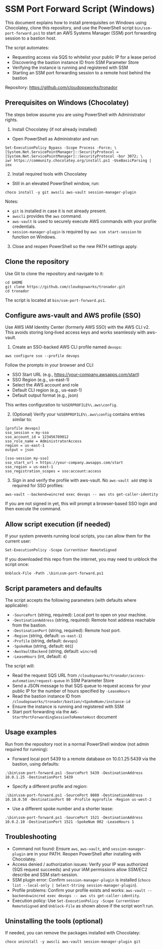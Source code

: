 # SSM Port Forward Script (Windows)

This document explains how to install prerequisites on Windows using Chocolatey, clone this repository, and use the PowerShell script `bin/ssm-port-forward.ps1` to start an AWS Systems Manager (SSM) port forwarding session to a bastion host.

The script automates:
- Requesting access via SQS to whitelist your public IP for a lease period
- Discovering the bastion instance ID from SSM Parameter Store
- Verifying the instance is running and registered with SSM
- Starting an SSM port forwarding session to a remote host behind the bastion

Repository: https://github.com/cloudopsworks/tronador


## Prerequisites on Windows (Chocolatey)

The steps below assume you are using PowerShell with Administrator rights.

1) Install Chocolatey (if not already installed)
- Open PowerShell as Administrator and run:

```
Set-ExecutionPolicy Bypass -Scope Process -Force; \
[System.Net.ServicePointManager]::SecurityProtocol = [System.Net.ServicePointManager]::SecurityProtocol -bor 3072; \
iwr https://community.chocolatey.org/install.ps1 -UseBasicParsing | iex
```

2) Install required tools with Chocolatey
- Still in an elevated PowerShell window, run:

```
choco install -y git awscli aws-vault session-manager-plugin
```

Notes:
- `git` is installed in case it is not already present.
- `awscli` provides the `aws` command.
- `aws-vault` is used to securely execute AWS commands with your profile credentials.
- `session-manager-plugin` is required by `aws ssm start-session` to function on Windows.

3) Close and reopen PowerShell so the new PATH settings apply.


## Clone the repository

Use Git to clone the repository and navigate to it:

```
cd $HOME
git clone https://github.com/cloudopsworks/tronador.git
cd tronador
```

The script is located at `bin/ssm-port-forward.ps1`.


## Configure aws-vault and AWS profile (SSO)

Use AWS IAM Identity Center (formerly AWS SSO) with the AWS CLI v2. This avoids storing long‑lived access keys and works seamlessly with aws-vault.

1) Create an SSO-backed AWS CLI profile named `devops`:

```
aws configure sso --profile devops
```

Follow the prompts in your browser and CLI:
- SSO Start URL (e.g., https://your-company.awsapps.com/start)
- SSO Region (e.g., us-east-1)
- Select the AWS account and role
- Default CLI region (e.g., us-east-1)
- Default output format (e.g., json)

This writes configuration to `%USERPROFILE%\.aws\config`.

2) (Optional) Verify your `%USERPROFILE%\.aws\config` contains entries similar to:

```
[profile devops]
sso_session = my-sso
sso_account_id = 123456789012
sso_role_name = AdministratorAccess
region = us-east-1
output = json

[sso-session my-sso]
sso_start_url = https://your-company.awsapps.com/start
sso_region = us-east-1
sso_registration_scopes = sso:account:access
```

3) Sign in and verify the profile with aws-vault. No `aws-vault add` step is required for SSO profiles:

```
aws-vault --backend=wincred exec devops -- aws sts get-caller-identity
```

If you are not signed in yet, this will prompt a browser-based SSO login and then execute the command.


## Allow script execution (if needed)

If your system prevents running local scripts, you can allow them for the current user:

```
Set-ExecutionPolicy -Scope CurrentUser RemoteSigned
```

If you downloaded this repo from the internet, you may need to unblock the script once:

```
Unblock-File -Path .\bin\ssm-port-forward.ps1
```


## Script parameters and defaults

The script accepts the following parameters (with defaults where applicable):

- `-SourcePort` (string, required): Local port to open on your machine.
- `-DestinationAddress` (string, required): Remote host address reachable from the bastion.
- `-DestinationPort` (string, required): Remote host port.
- `-Region` (string, default: `us-east-1`)
- `-Profile` (string, default: `devops`)
- `-SpokeNum` (string, default: `001`)
- `-AwsVaultBackend` (string, default: `wincred`)
- `-LeaseHours` (int, default: `4`)

The script will:
- Read the request SQS URL from `/cloudopsworks/tronador/access-automation/request-queue` in SSM Parameter Store
- Send a JSON message to that SQS queue to request access for your public IP for the number of hours specified by `-LeaseHours`
- Read the bastion instance ID from `/cloudopsworks/tronador/bastion/<SpokeNum>/instance-id`
- Ensure the instance is running and registered with SSM
- Start port forwarding via the `AWS-StartPortForwardingSessionToRemoteHost` document


## Usage examples

Run from the repository root in a normal PowerShell window (not admin required for running):

- Forward local port 5439 to a remote database on 10.0.1.25:5439 via the bastion, using defaults:

```
.\bin\ssm-port-forward.ps1 -SourcePort 5439 -DestinationAddress 10.0.1.25 -DestinationPort 5439
```

- Specify a different profile and region:

```
.\bin\ssm-port-forward.ps1 -SourcePort 8080 -DestinationAddress 10.10.0.50 -DestinationPort 80 -Profile myprofile -Region us-west-2
```

- Use a different spoke number and a shorter lease:

```
.\bin\ssm-port-forward.ps1 -SourcePort 1521 -DestinationAddress 10.0.2.10 -DestinationPort 1521 -SpokeNum 002 -LeaseHours 1
```


## Troubleshooting

- Command not found: Ensure `aws`, `aws-vault`, and `session-manager-plugin` are in your PATH. Reopen PowerShell after installing with Chocolatey.
- Access denied / authorization issues: Verify your IP was authorized (SQS request succeeds) and your IAM permissions allow SSM/EC2 describe and SSM start-session.
- SSM plugin error: Confirm `session-manager-plugin` is installed (`choco list --local-only | Select-String session-manager-plugin`).
- Profile problems: Confirm your profile exists and works: `aws-vault --backend=wincred exec devops -- aws sts get-caller-identity`.
- Execution policy: Use `Set-ExecutionPolicy -Scope CurrentUser RemoteSigned` and `Unblock-File` as shown above if the script won’t run.


## Uninstalling the tools (optional)

If needed, you can remove the packages installed with Chocolatey:

```
choco uninstall -y awscli aws-vault session-manager-plugin git
```
